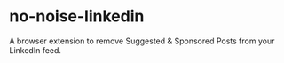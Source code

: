 # no-noise-linkedin
A browser extension to remove Suggested &amp; Sponsored Posts from your LinkedIn feed.
